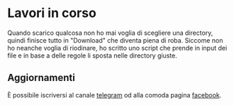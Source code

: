 # Lavori in corso

Quando scarico qualcosa non ho mai voglia di scegliere una directory, quindi 
finisce tutto in "Download" che diventa piena di roba. Siccome non ho neanche 
voglia di riodinare, ho scritto uno script che prende in input dei file e in base 
a delle regole li sposta nelle directory giuste.


## Aggiornamenti

È possibile iscriversi al canale [telegram](https://telegram.me/matteoalessiocarrara) 
od alla comoda pagina [facebook](https://www.facebook.com/matteoalessiocarrara).

